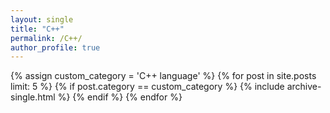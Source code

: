 ```yaml
---
layout: single
title: "C++"
permalink: /C++/
author_profile: true
---
```


{% assign custom_category = 'C++ language' %}
{% for post in site.posts limit: 5 %}
  {% if post.category == custom_category %}
    {% include archive-single.html %}
  {% endif %}
{% endfor %}